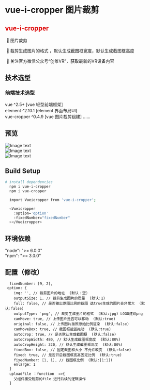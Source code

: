 # vue-i-cropper 图片裁剪

## <font color="#dd0000">vue-i-cropper</font>

&nbsp;🐡&nbsp;图片裁剪

&nbsp;🎈&nbsp;裁剪生成图片的格式 ，默认生成截图框宽度，默认生成截图框高度

&nbsp;💓&nbsp;关注官方微信公众号“创维VR”，获取最新的VR设备内容

## 技术选型
 ###  前端技术选型
  vue ^2.5+ [vue 轻型前端框架]  
  element ^2.10.1  [element 界面布局UI]  
  vue-cropper ^0.4.9 [vue 图片裁剪组建]
                              ......
  
## 预览

![Image text](https://skyworthxr-cms.oss-cn-shenzhen.aliyuncs.com/test/dHrrE9WBu0VjwYnbbgiz)  
![Image text](https://skyworthxr-cms.oss-cn-shenzhen.aliyuncs.com/test/S3ZXgONGxHBKoEVvZ5mq)  
![Image text](https://skyworthxr-cms.oss-cn-shenzhen.aliyuncs.com/test/gaRaKjNuOpcD7mus6J3X)  
## Build Setup

``` bash
# install dependencies
  npm i vue-i-cropper
  npm i vue-cropper 

  import Vueicropper from 'vue-i-cropper';

  <Vueicropper
    :option='option'
    :fixedNumber="fixedNumber"
  ></Vueicropper>

```

## 环境依赖
  "node": ">= 6.0.0"   
  "npm": ">= 3.0.0"  

## 配置（修改）
```
  fixedNumber: [9, 2], 
 option: {
    img: '', // 裁剪图片的地址  (默认：空)
    outputSize: 1, // 裁剪生成图片的质量  (默认:1)
    full: false, // 是否输出原图比例的截图 选true生成的图片会非常大  (默认:false)
    outputType: 'png', // 裁剪生成图片的格式  (默认:jpg) LOGO建议png
    canMove: true, // 上传图片是否可以移动  (默认:true)
    original: false, // 上传图片按照原始比例渲染  (默认:false)
    canMoveBox: true, // 截图框能否拖动  (默认:true)
    autoCrop: true, // 是否默认生成截图框  (默认:false)
    autoCropWidth: 480, // 默认生成截图框宽度  (默认:80%)
    autoCropHeight: 320, // 默认生成截图框高度  (默认:80%)
    fixedBox: false, // 固定截图框大小 不允许改变  (默认:false)
    fixed: true, // 是否开启截图框宽高固定比例  (默认:true)
    fixedNumber: [1, 1], // 截图框比例  (默认:[1:1])
    enlarge: 1
  }
  uploadFile ：function  =>{
    父组件接受裁剪的file 进行后续的逻辑操作
  }
```
